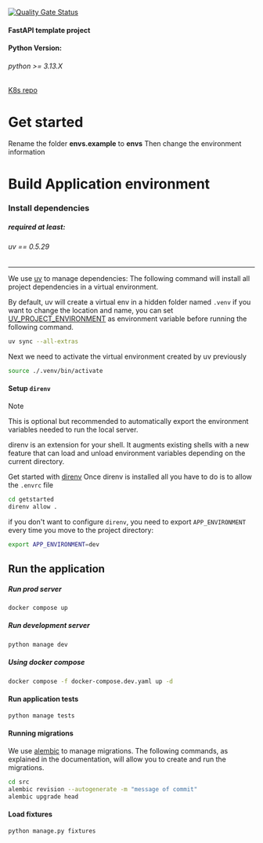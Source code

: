 [![Quality Gate Status](https://sonarcloud.io/api/project_badges/measure?project=fr.eliam-lotonga.fastapi-getstarted&metric=alert_status)](https://sonarcloud.io/summary/new_code?id=fr.eliam-lotonga.fastapi-getstarted)

#### FastAPI template project

#### Python Version:

###### *_python >= 3.13.X_*

[K8s repo](https://github.com/meschac38700/k8s_fastapi_getstarted)

# Get started

Rename the folder **envs.example** to **envs** Then change the environment
information

# Build Application environment

### Install dependencies
##### required at least:
###### *_uv == 0.5.29_*

---

We use
[uv](https://docs.astral.sh/uv/getting-started/installation/#standalone-installer) to
manage dependencies: The following command will install all project dependencies in a
virtual environment.

By default, uv will create a virtual env in a hidden folder named `.venv` if you want to
change the location and name, you can set
[UV_PROJECT_ENVIRONMENT](https://docs.astral.sh/uv/concepts/projects/config/#project-environment-path)
as environment variable before running the following command.

```bash
uv sync --all-extras
```

Next we need to activate the virtual environment created by uv previously

```bash
source ./.venv/bin/activate
```

#### Setup `direnv`

> [!NOTE]
>
> This is optional but recommended to automatically export the environment variables
> needed to run the local server.
>
> direnv is an extension for your shell. It augments existing shells with a new feature
> that can load and unload environment variables depending on the current directory.

Get started with [direnv](https://direnv.net/#getting-started) Once direnv is installed
all you have to do is to allow the `.envrc` file

```bash
cd getstarted
direnv allow .
```

if you don't want to configure `direnv`, you need to export `APP_ENVIRONMENT` every time
you move to the project directory:

```bash
export APP_ENVIRONMENT=dev
```

## Run the application

##### Run prod server

```bash
docker compose up
```

##### Run development server

```bash
python manage dev
```

##### Using docker compose
```bash
docker compose -f docker-compose.dev.yaml up -d
```

#### Run application tests
```bash
python manage tests
```

#### Running migrations

We use [alembic](https://alembic.sqlalchemy.org/en/latest/tutorial.html) to manage
migrations. The following commands, as explained in the documentation, will allow you to
create and run the migrations.

```bash
cd src
alembic revision --autogenerate -m "message of commit"
alembic upgrade head
```
#### Load fixtures
```bash
python manage.py fixtures
```
